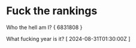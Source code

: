 # Fuck the rankings

Who the hell am I?
{ 6831808 }

What fucking year is it?
[ 2024-08-31T01:30:00Z ]
